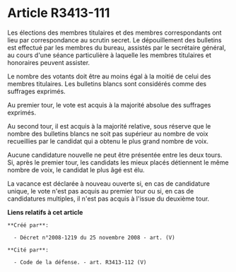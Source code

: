 # Article R3413-111

Les élections des membres titulaires et des membres correspondants ont lieu par correspondance au scrutin secret. Le
dépouillement des bulletins est effectué par les membres du bureau, assistés par le secrétaire général, au cours d'une séance
particulière à laquelle les membres titulaires et honoraires peuvent assister.

Le nombre des votants doit être au moins égal à la moitié de celui des membres titulaires. Les bulletins blancs sont
considérés comme des suffrages exprimés.

Au premier tour, le vote est acquis à la majorité absolue des suffrages exprimés.

Au second tour, il est acquis à la majorité relative, sous réserve que le nombre des bulletins blancs ne soit pas supérieur
au nombre de voix recueillies par le candidat qui a obtenu le plus grand nombre de voix.

Aucune candidature nouvelle ne peut être présentée entre les deux tours. Si, après le premier tour, les candidats les mieux
placés détiennent le même nombre de voix, le candidat le plus âgé est élu.

La vacance est déclarée à nouveau ouverte si, en cas de candidature unique, le vote n'est pas acquis au premier tour ou si,
en cas de candidatures multiples, il n'est pas acquis à l'issue du deuxième tour.

**Liens relatifs à cet article**

	**Créé par**:

	  - Décret n°2008-1219 du 25 novembre 2008 - art. (V)

	**Cité par**:

	  - Code de la défense. - art. R3413-112 (V)
